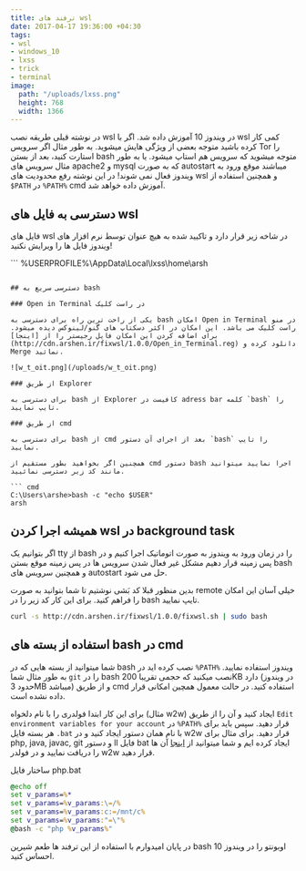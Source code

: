 ```yaml
---
title: ترفند های wsl
date: 2017-04-17 19:36:00 +04:30
tags:
- wsl
- windows_10
- lxss
- trick
- terminal
image:
  path: "/uploads/lxss.png"
  height: 768
  width: 1366
---
```


در نوشته قبلی طریقه نصب wsl در ویندوز 10 آموزش داده شد. اگر با wsl کمی کار کرده باشید متوجه بعضی از ویژگی هایش میشوید. به طور مثال اگر سرویس Tor را استارت کنید، بعد از بستن bash متوجه میشوید که سرویس هم استاپ میشود. یا به طور مثال سرویس های apache2 و mysql که به صورت autostart میباشند موقع ورود به ویندوز فعال نمی شوند!
در این نوشته رفع محدودیت های wsl و همچنین استفاده از `$PATH` در `%PATH%` cmd آموزش داده خواهد شد.

<!-- more -->

## دسترسی به فایل های wsl

فایل های wsl در شاخه زیر قرار دارد و تاکیید شده به هیچ عنوان توسط نرم افزار های ویندوز فایل ها را ویرایش نکنید!

‍‍‍```
%USERPROFILE%\AppData\Local\lxss\home\arsh
```

## دسترسی سریع به bash

### Open in Terminal در راست کلیک

یکی از راحت ترین راه برای دسترسی به bash امکان Open in Terminal در منو راست کلیک می باشد. این امکان در اکثر دسکتاپ های گنو/لینوکس دیده میشود. برای اضافه کردن این امکان فایل رجیستر را از [اینجا](http://cdn.arshen.ir/fixwsl/1.0.0/Open_in_Terminal.reg) دانلود کرده و Merge نمائید.

![w_t_oit.png](/uploads/w_t_oit.png)

### از طریق Explorer

برای دسترسی به bash از Explorer کافیست در adress bar کلمه `bash` را تایپ نمایید.

### از طریق cmd

برای دسترسی به bash از cmd بعد از اجرای آن دستور `bash` را تایپ نمایید.

همچنین اگر بخواهید بطور مستقیم از cmd دستور bash اجرا نمایید میتوانید مانند کد زیر دسترسی نمائیید.

``` cmd
C:\Users\arshe>bash -c "echo $USER"
arsh
```

## همیشه اجرا کردن wsl در background task

اگر بتوانیم یک tty از bash را در زمان ورود به ویندوز به صورت اتوماتیک اجرا کنیم و در پس زمینه قرار دهیم مشکل غیر فعال شدن سرویس ها در پس زمینه موقع بستن bash و همچنین سرویس های autostart حل می شود.

بدین منظور قبلا کد بَشی نوشتیم تا شما بتوانید به صورت remote خیلی آسان این امکان را فراهم کنید. برای این کار کد زیر را در bash تایپ نمایید.

``` sh
curl -s http://cdn.arshen.ir/fixwsl/1.0.0/fixwsl.sh | sudo bash
```

## استفاده از بسته های bash در cmd

شما میتوانید از بسته هایی که در bash نصب کرده اید در `%PATH%` ویندوز استفاده نمایید. به طور مثال شما `git` را در bash نصب میکنید که حجمی تقریبا 200KB دارد (در ویندوز حدود 3MB میباشد) و از طریق cmd استفاده کنید. در حالت معمول همچین امکانی قرار داده نشده است.

برای این کار ابتدا فولدری را با نام دلخواه (مثال w2w) ایجاد کنید و آن را از طریق `Edit environment variables for your account` در `%PATH%` قرار دهید. سپس باید برای هر بسته فایل `.bat` با نام همان دستور ایجاد کنید و در w2w قرار دهید. برای مثال برای php, java, javac, git و دستور ll فایل bat ایجاد کرده ایم و شما میتوانید از [اینجا](cdn.arshen.ir/fixwsl/1.0.0/w2w.zip) آن ها را دریافت نمایید و در فولدر w2w قرار دهید.

ساختار فایل php.bat

``` cmd
@echo off
set v_params=%*
set v_params=%v_params:\=/%
set v_params=%v_params:c:=/mnt/c%
set v_params=%v_params:"=\"%
@bash -c "php %v_params%"
```

در پایان امیدوارم با استفاده از این ترفند ها طعم شیرین bash اوبونتو را در ویندوز 10 احساس کنید.